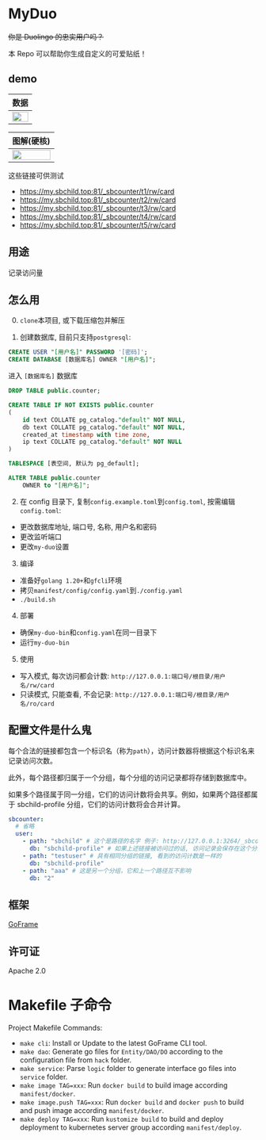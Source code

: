 # MyDuo

~~你是 Duolingo 的忠实用户吗？~~

本 Repo 可以帮助你生成自定义的可爱贴纸！

## demo

|                                    数据                                    |
| :------------------------------------------------------------------------: |
| <img src="https://my.sbchild.top:81/_sbcounter/test/rw/card" width="100%"> |

|                                                           图解(硬核)                                                           |
| :----------------------------------------------------------------------------------------------------------------------------: |
| <img src="https://user-images.githubusercontent.com/55868015/169673597-322babec-b2fb-41ce-bf7b-c773970d7479.png" width="100%"> |

这些链接可供测试

- <https://my.sbchild.top:81/_sbcounter/t1/rw/card>
- <https://my.sbchild.top:81/_sbcounter/t2/rw/card>
- <https://my.sbchild.top:81/_sbcounter/t3/rw/card>
- <https://my.sbchild.top:81/_sbcounter/t4/rw/card>
- <https://my.sbchild.top:81/_sbcounter/t5/rw/card>

## 用途

记录访问量

## 怎么用

0. `clone`本项目, 或下载压缩包并解压

1. 创建数据库, 目前只支持`postgresql`:

```sql
CREATE USER "[用户名]" PASSWORD '[密码]';
CREATE DATABASE [数据库名] OWNER "[用户名]";
```

进入 `[数据库名]` 数据库

```sql
DROP TABLE public.counter;

CREATE TABLE IF NOT EXISTS public.counter
(
    id text COLLATE pg_catalog."default" NOT NULL,
    db text COLLATE pg_catalog."default" NOT NULL,
    created_at timestamp with time zone,
    ip text COLLATE pg_catalog."default" NOT NULL
)

TABLESPACE [表空间, 默认为 pg_default];

ALTER TABLE public.counter
    OWNER to "[用户名]";
```

2. 在 config 目录下, 复制`config.example.toml`到`config.toml`, 按需编辑`config.toml`:

- 更改数据库地址, 端口号, 名称, 用户名和密码
- 更改监听端口
- 更改`my-duo`设置

3. 编译

- 准备好`golang 1.20+`和`gfcli`环境
- 拷贝`manifest/config/config.yaml`到`./config.yaml`
- `./build.sh`

4. 部署

- 确保`my-duo-bin`和`config.yaml`在同一目录下
- 运行`my-duo-bin`

5. 使用

- 写入模式, 每次访问都会计数: `http://127.0.0.1:端口号/根目录/用户名/rw/card`
- 只读模式, 只能查看, 不会记录: `http://127.0.0.1:端口号/根目录/用户名/ro/card`

## 配置文件是什么鬼

每个合法的链接都包含一个标识名（称为`path`），访问计数器将根据这个标识名来记录访问次数。

此外，每个路径都归属于一个分组，每个分组的访问记录都将存储到数据库中。

如果多个路径属于同一分组，它们的访问计数将会共享。例如，如果两个路径都属于 sbchild-profile 分组，它们的访问计数将会合并计算。

```yaml
sbcounter:
  # 省略
  user:
    - path: "sbchild" # 这个是路径的名字 例子: http://127.0.0.1:3264/_sbcounter/sbchild/rw/card
      db: "sbchild-profile" # 如果上述链接被访问过的话, 访问记录会保存在这个分组(sbchild-profile)里
    - path: "testuser" # 具有相同分组的链接, 看到的访问计数是一样的
      db: "sbchild-profile"
    - path: "aaa" # 这是另一个分组，它和上一个路径互不影响
      db: "2"
```

## 框架

[GoFrame](https://goframe.org)

## 许可证

Apache 2.0

# Makefile 子命令

Project Makefile Commands:

- `make cli`: Install or Update to the latest GoFrame CLI tool.
- `make dao`: Generate go files for `Entity/DAO/DO` according to the configuration file from `hack` folder.
- `make service`: Parse `logic` folder to generate interface go files into `service` folder.
- `make image TAG=xxx`: Run `docker build` to build image according `manifest/docker`.
- `make image.push TAG=xxx`: Run `docker build` and `docker push` to build and push image according `manifest/docker`.
- `make deploy TAG=xxx`: Run `kustomize build` to build and deploy deployment to kubernetes server group according `manifest/deploy`.
